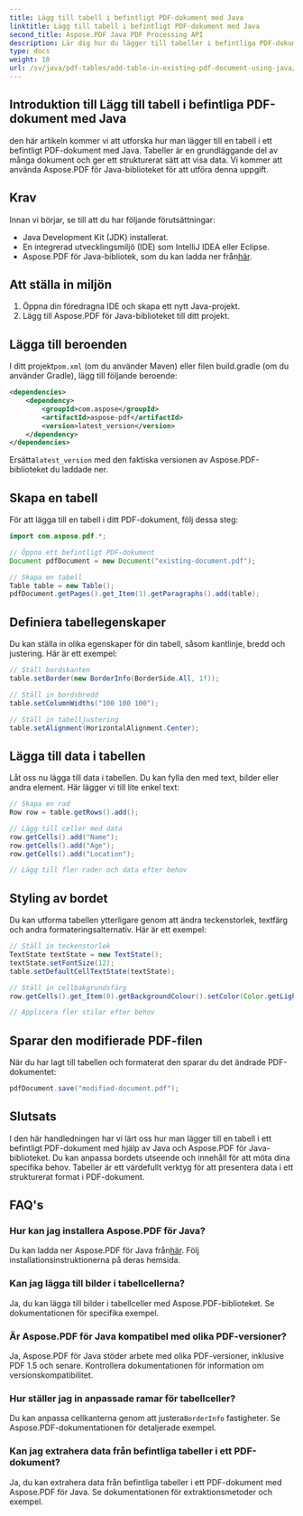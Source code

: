 ```yaml
---
title: Lägg till tabell i befintligt PDF-dokument med Java
linktitle: Lägg till tabell i befintligt PDF-dokument med Java
second_title: Aspose.PDF Java PDF Processing API
description: Lär dig hur du lägger till tabeller i befintliga PDF-dokument med Java och Aspose.PDF för Java. Steg-för-steg guide med kodexempel.
type: docs
weight: 10
url: /sv/java/pdf-tables/add-table-in-existing-pdf-document-using-java/
---
```


## Introduktion till Lägg till tabell i befintliga PDF-dokument med Java

den här artikeln kommer vi att utforska hur man lägger till en tabell i ett befintligt PDF-dokument med Java. Tabeller är en grundläggande del av många dokument och ger ett strukturerat sätt att visa data. Vi kommer att använda Aspose.PDF för Java-biblioteket för att utföra denna uppgift.

## Krav

Innan vi börjar, se till att du har följande förutsättningar:

- Java Development Kit (JDK) installerat.
- En integrerad utvecklingsmiljö (IDE) som IntelliJ IDEA eller Eclipse.
-  Aspose.PDF för Java-bibliotek, som du kan ladda ner från[här](https://releases.aspose.com/pdf/java/).

## Att ställa in miljön

1. Öppna din föredragna IDE och skapa ett nytt Java-projekt.
2. Lägg till Aspose.PDF för Java-biblioteket till ditt projekt.

## Lägga till beroenden

 I ditt projekt`pom.xml` (om du använder Maven) eller filen build.gradle (om du använder Gradle), lägg till följande beroende:

```xml
<dependencies>
    <dependency>
        <groupId>com.aspose</groupId>
        <artifactId>aspose-pdf</artifactId>
        <version>latest_version</version>
    </dependency>
</dependencies>
```

 Ersätta`latest_version` med den faktiska versionen av Aspose.PDF-biblioteket du laddade ner.

## Skapa en tabell

För att lägga till en tabell i ditt PDF-dokument, följ dessa steg:

```java
import com.aspose.pdf.*;

// Öppna ett befintligt PDF-dokument
Document pdfDocument = new Document("existing-document.pdf");

// Skapa en tabell
Table table = new Table();
pdfDocument.getPages().get_Item(1).getParagraphs().add(table);
```

## Definiera tabellegenskaper

Du kan ställa in olika egenskaper för din tabell, såsom kantlinje, bredd och justering. Här är ett exempel:

```java
// Ställ bordskanten
table.setBorder(new BorderInfo(BorderSide.All, 1f));

// Ställ in bordsbredd
table.setColumnWidths("100 100 100");

// Ställ in tabelljustering
table.setAlignment(HorizontalAlignment.Center);
```

## Lägga till data i tabellen

Låt oss nu lägga till data i tabellen. Du kan fylla den med text, bilder eller andra element. Här lägger vi till lite enkel text:

```java
// Skapa en rad
Row row = table.getRows().add();

// Lägg till celler med data
row.getCells().add("Name");
row.getCells().add("Age");
row.getCells().add("Location");

// Lägg till fler rader och data efter behov
```

## Styling av bordet

Du kan utforma tabellen ytterligare genom att ändra teckenstorlek, textfärg och andra formateringsalternativ. Här är ett exempel:

```java
// Ställ in teckenstorlek
TextState textState = new TextState();
textState.setFontSize(12);
table.setDefaultCellTextState(textState);

// Ställ in cellbakgrundsfärg
row.getCells().get_Item(0).getBackgroundColour().setColor(Color.getLightGray());

// Applicera fler stilar efter behov
```

## Sparar den modifierade PDF-filen

När du har lagt till tabellen och formaterat den sparar du det ändrade PDF-dokumentet:

```java
pdfDocument.save("modified-document.pdf");
```

## Slutsats

I den här handledningen har vi lärt oss hur man lägger till en tabell i ett befintligt PDF-dokument med hjälp av Java och Aspose.PDF för Java-biblioteket. Du kan anpassa bordets utseende och innehåll för att möta dina specifika behov. Tabeller är ett värdefullt verktyg för att presentera data i ett strukturerat format i PDF-dokument.

## FAQ's

### Hur kan jag installera Aspose.PDF för Java?

 Du kan ladda ner Aspose.PDF för Java från[här](https://releases.aspose.com/pdf/java/). Följ installationsinstruktionerna på deras hemsida.

### Kan jag lägga till bilder i tabellcellerna?

Ja, du kan lägga till bilder i tabellceller med Aspose.PDF-biblioteket. Se dokumentationen för specifika exempel.

### Är Aspose.PDF för Java kompatibel med olika PDF-versioner?

Ja, Aspose.PDF för Java stöder arbete med olika PDF-versioner, inklusive PDF 1.5 och senare. Kontrollera dokumentationen för information om versionskompatibilitet.

### Hur ställer jag in anpassade ramar för tabellceller?

 Du kan anpassa cellkanterna genom att justera`BorderInfo` fastigheter. Se Aspose.PDF-dokumentationen för detaljerade exempel.

### Kan jag extrahera data från befintliga tabeller i ett PDF-dokument?

Ja, du kan extrahera data från befintliga tabeller i ett PDF-dokument med Aspose.PDF för Java. Se dokumentationen för extraktionsmetoder och exempel.